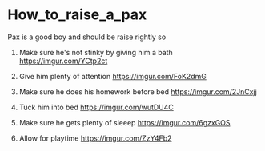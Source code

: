 # How_to_raise_a_pax
Pax is a good boy and should be raise rightly so

1) Make sure he's not stinky by giving him a bath
https://imgur.com/YCtp2ct

2) Give him plenty of attention
https://imgur.com/FoK2dmG

2) Make sure he does his homework before bed
https://imgur.com/2JnCxjj

4) Tuck him into bed
https://imgur.com/wutDU4C

5) Make sure he gets plenty of sleeep
https://imgur.com/6gzxGOS

6) Allow for playtime
https://imgur.com/ZzY4Fb2

